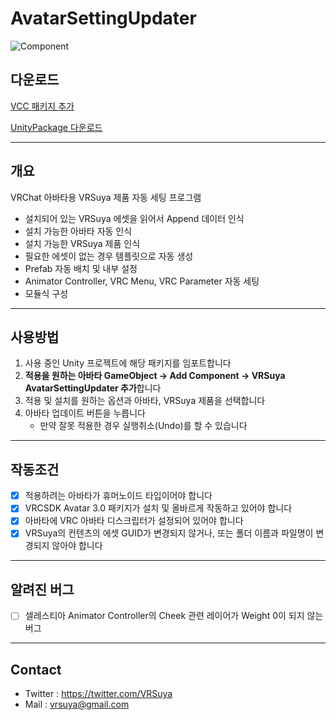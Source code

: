 # AvatarSettingUpdater

![Component](https://github.com/crestudio/AvatarSettingUpdater/blob/master/Image/VRSuya_AvatarSettingUpdate.jpg?raw=true)

## 다운로드

[VCC 패키지 추가](https://crestudio.notion.site/Avatar-Setting-Updater-628ff7f0bd2640a29e56cade96104f71)

[UnityPackage 다운로드](https://github.com/crestudio/AvatarSettingUpdater/releases)

---

## 개요

VRChat 아바타용 VRSuya 제품 자동 세팅 프로그램

- 설치되어 있는 VRSuya 에셋을 읽어서 Append 데이터 인식
- 설치 가능한 아바타 자동 인식
- 설치 가능한 VRSuya 제품 인식
- 필요한 에셋이 없는 경우 템플릿으로 자동 생성
- Prefab 자동 배치 및 내부 설정
- Animator Controller, VRC Menu, VRC Parameter 자동 세팅
- 모듈식 구성

---

## 사용방법

1. 사용 중인 Unity 프로젝트에 해당 패키지를 임포트합니다
1. **적용을 원하는 아바타 GameObject → Add Component → VRSuya AvatarSettingUpdater 추가**합니다
1. 적용 및 설치를 원하는 옵션과 아바타, VRSuya 제품을 선택합니다
1. 아바타 업데이트 버튼을 누릅니다
   - 만약 잘못 적용한 경우 실행취소(Undo)를 할 수 있습니다

---

## 작동조건

- [x] 적용하려는 아바타가 휴머노이드 타입이어야 합니다
- [x] VRCSDK Avatar 3.0 패키지가 설치 및 올바르게 작동하고 있어야 합니다
- [x] 아바타에 VRC 아바타 디스크립터가 설정되어 있어야 합니다
- [x] VRSuya의 컨텐츠의 에셋 GUID가 변경되지 않거나, 또는 폴더 이름과 파일명이 변경되지 않아야 합니다

---

## 알려진 버그

- [ ] 셀레스티아 Animator Controller의 Cheek 관련 레이어가 Weight 0이 되지 않는 버그

---

## Contact

- Twitter : https://twitter.com/VRSuya
- Mail : vrsuya@gmail.com